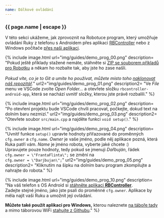 ```yaml
---
name: Dálkové ovládání
---
```


### {{ page.name | escape }}

V této sekci ukážeme, jak zprovoznit na Robotuce program, který umožňuje ovládání Ruky
z telefonu s Androidem přes aplikaci [RBController](https://play.google.com/store/apps/details?id=com.tassadar.rbcontroller)
nebo z Windows počítače [přes naši aplikaci](https://github.com/RoboticsBrno/rbcontroller-electron/releases/download/v1.1.1/rbcontroller-electron.Setup.1.1.1.exe).

{% include image.html
    url="img/guides/demo_prog_00.png"
    description=
        "Pokud ještě příklady stažené nemáte, stáhněte si [ZIP se souborem příkladů pro Robotku](https://github.com/RoboticsBrno/roboruka-examples/archive/stable.zip)
        a někam ho rozbalte tak, aby jste ho zase našli.<br/><br/>
        _Pokud víte, co je to Git a umíte ho používat, můžete místo toho [naklonovat náš repozitář](https://github.com/RoboticsBrno/roboruka-examples)._"
    url2="img/guides/demo_prog_01.png"
    description2=
        "Ve _File_ menu ve VSCode zvolte _Open Folder..._ a otevřete složku `rbcontroller-android-app`, která se nachází uvnitř složky, kterou jste právě rozbalili."
 %}

{% include image.html
    url="img/guides/demo_prog_02.png"
    description=
        "Po otevření projektu bude VSCode chvíli pracovat, počkejte, dokud text na dolním baru nezmizí."
    url2="img/guides/demo_prog_03.png"
    description2=
        "Otevřete soubor `src/main.cpp` a najděte funkci `void setup()`."
 %}

 {% include image.html
    url="img/guides/demo_prog_04.png"
    description=
        "Uvnitř funkce `setup()` upravte hodnoty přiřazované do proměnných `cfg.owner` a `cfg.name`. _Owner_ je vaše jméno, podle něj aplikace pozná, která Ruka patří vám.
        _Name_ je jméno robota, vyberte jaké chcete :)<br/>
        Upravujete pouze hodnoty, tedy pokud se jmenuji _Dařbuján_, řádek <br/>`cfg.owner = \"FrantaFlinta\";` se změní na <br/>`cfg.owner = \"Darjbujan\";`"
    url2="img/guides/demo_prog_05.png"
    description2=
        "Kliknutím na šipku na dolním baru program zkompilujte a nahrajte do robota."
 %}

<!--
  {% include image.html
    url="img/guides/demo_prog_06.png"
    description=
        "Stiskněte ikonu zástrčky na dolním baru a otevřete zobrazovač sériové linky. Když restartujete robota (RST tlačítkem na UIBoardu či přímo na ESP32, vedle USB portu),
        musíte vidět řádek zvýrazněný na obrázku. **Zapište si naměřenou RAW hodnotu.**"
    url2="img/guides/demo_prog_07.jpg"
    description2=
        "Nyní musíme nakalibrovat měření napětí baterie. Multimetrem změřte napětí na konektoru od baterie, jako na obrázku. **Zapiště si naměřenou hodnotu v mV,** na obrázku jsme naměřili 7840mV."
 %}

 {% include image.html
    url="img/guides/demo_prog_08.png"
    description=
        "Vypočítejte výsledek rovnice: `napětí_mV / raw_hodnota`<br/>
        Pro příkladové hodnoty na naších obrázcích je to tedy:<br/>
        `7840 / 987 = 7.94`.<br/><br/>
        Výslednou hodnotu zapište do proměnné `BATTERY_COEFFICIENT` v souboru _config.hpp_."
    url2="img/guides/demo_prog_09.png"
    description2=
        "Prohlédněte si ostatní konfigurační hodnoty v souboru _config.hpp_ a změňte je, pokud chcete.<br/>
        Na obrázku je pro příklad označeno nastavení WiFi sítě."
 %}


 {% include image.html
    url="img/guides/demo_prog_05.png"
    description=
        "V tuto chvíli je program připraven, opět ho zkompilujte a nahrajte kliknutím na šipku."
    url2="img/guides/demo_prog_10.png"
    description2=
        "Na váš telefon s OS Android si [stáhněte aplikaci **RBController**](https://play.google.com/store/apps/details?id=com.tassadar.rbcontroller).<br/>
        Zadejte stejné jméno, jako jste psali do proměnné `OWNER`. Aplikace by měla najít vaši Ruku a umožnit její ovládání."
 %}
 -->

  {% include image.html
    url="img/guides/demo_prog_10.png"
    description=
        "Na váš telefon s OS Android si [stáhněte aplikaci **RBController**](https://play.google.com/store/apps/details?id=com.tassadar.rbcontroller).<br/>
        Zadejte stejné jméno, jako jste psali do proměnné `cfg.owner`. Aplikace by měla najít vaši Ruku a umožnit její ovládání.

**Můžete také použít aplikaci pro Windows,** kterou naleznete [na táboře tady](ftp://192.168.42.125/Public/rbcontroller-electron%20Setup%201.1.1.exe) a mimo táborovou WiFi [stahujte z Githubu](https://github.com/RoboticsBrno/rbcontroller-electron/releases/download/v1.1.1/rbcontroller-electron.Setup.1.1.1.exe)."
 %}
